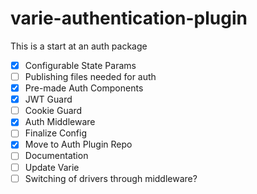# varie-authentication-plugin

This is a start at an auth package

- [x] Configurable State Params
- [ ] Publishing files needed for auth
- [x] Pre-made Auth Components
- [x] JWT Guard
- [ ] Cookie Guard
- [x] Auth Middleware
- [ ] Finalize Config
- [x] Move to Auth Plugin Repo
- [ ] Documentation
- [ ] Update Varie
- [ ] Switching of drivers through middleware?

